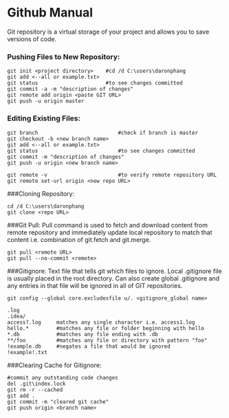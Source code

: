 # Github Manual

Git repository is a virtual storage of your project and allows you to save versions of code.

### Pushing Files to New Repository:

```
git init <project directory>    #cd /d C:\users\daronphang
git add <--all or example.txt>
git status                      #to see changes committed
git commit -a -m "description of changes"
git remote add origin <paste GIT URL> 
git push -u origin master
```
### Editing Existing Files:

```
git branch                          #check if branch is master
git checkout -b <new branch name>
git add <--all or example.txt>
git status                          #to see changes committed
git commit -m "description of changes"
git push -u origin <new branch name>

git remote -v                       #to verify remote repository URL
git remote set-url origin <new repo URL>
```
###Cloning Repository:

```
cd /d C:\users\daronphang
git clone <repo URL>
```
###Git Pull:
Pull command is used to fetch and download content from 
remote repository and immediately update local repository to match
that content i.e. combination of git.fetch and git.merge.

```
git pull <remote URL>
git pull --no-commit <remote>
```
###Gitignore:
Text file that tells git which files to ignore. Local .gitignore
file is usually placed in the root directory.
Can also create global .gitignore and any entries in that file
will be ignored in all of GIT repositories.
```
git config --global core.excludesfile u/. <gitignore_global name>
```
```
.log
.idea/
access?.log     matches any single character i.e. access1.log
hello.*         #matches any file or folder beginning with hello
*.db            #matches any file ending with .db
**/foo          #matches any file or directory with pattern "foo"
!example.db     #negates a file that would be ignored
!example!.txt
```
###Clearing Cache for Gitignore:
```
#commit any outstanding code changes
del .git\index.lock
git rm -r --cached
git add . 
git commit -m "cleared git cache"
git push origin <branch name>
```